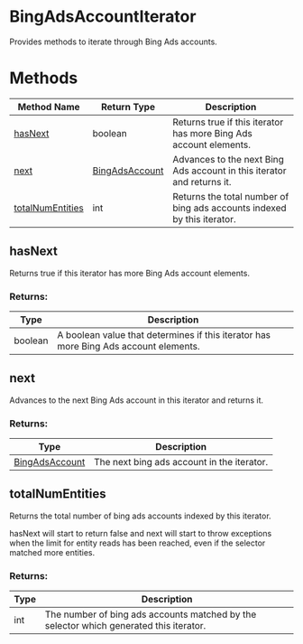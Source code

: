 # BingAdsAccountIterator
Provides methods to iterate through Bing Ads accounts.

# Methods
|Method Name|Return Type|Description|
|-|-|-
[hasNext](#hasnext)|boolean|Returns true if this iterator has more Bing Ads account elements. <br />
[next](#next)|[BingAdsAccount](./BingAdsAccount)|Advances to the next Bing Ads account in this iterator and returns it.<br />
[totalNumEntities](#totalnumentities)|int|Returns the total number of bing ads accounts indexed by this iterator.

## <a name="hasnext"></a>hasNext
Returns true if this iterator has more Bing Ads account elements. 

### Returns:
|Type|Description|
|-|-
boolean|A boolean value that determines if this iterator has more Bing Ads account elements.

## <a name="next"></a>next
Advances to the next Bing Ads account in this iterator and returns it.

### Returns:
|Type|Description|
|-|-
[BingAdsAccount](./BingAdsAccount)|The next bing ads account in the iterator.

## <a name="totalnumentities"></a>totalNumEntities
Returns the total number of bing ads accounts indexed by this iterator.

hasNext will start to return false and next will start to throw exceptions when the limit for entity reads has been reached, even if the selector matched more entities.
### Returns:
|Type|Description|
|-|-
int|The number of bing ads accounts matched by the selector which generated this iterator.

